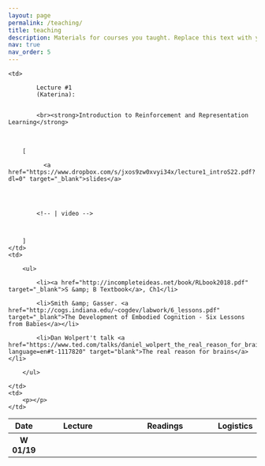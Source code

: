 ```yaml
---
layout: page
permalink: /teaching/
title: teaching
description: Materials for courses you taught. Replace this text with your description.
nav: true
nav_order: 5
---
```


<table class="table table-hover">
      <colgroup>
        <col style="width:5%">
        <col style="width:35%">
        <col style="width:45%">
        <col style="width:15%">
      </colgroup>
      <thead class="thead-light">
        <tr>
          <th scope="col">Date</th>
          <th scope="col">Lecture</th>
          <th scope="col">Readings</th>
          <th scope="col">Logistics</th>
        </tr>
      </thead>
      <tbody>
        
<tr class="past">
    <th scope="row">W 01/19</th>
    
    
    <td>
        
            Lecture #1
            (Katerina):
        
        
            <br><strong>Introduction to Reinforcement and Representation Learning</strong>
<br>
        
        
        
        [
            
              <a href="https://www.dropbox.com/s/jxos9zw0xvyi34x/lecture1_introS22.pdf?dl=0" target="_blank">slides</a>
            
            
            
            
            <!-- | video -->
            
            
            
        ]
    </td>
    <td>
        
        <ul>
        
            <li><a href="http://incompleteideas.net/book/RLbook2018.pdf" target="_blank">S &amp; B Textbook</a>, Ch1</li>
        
            <li>Smith &amp; Gasser. <a href="http://cogs.indiana.edu/~cogdev/labwork/6_lessons.pdf" target="_blank">The Development of Embodied Cognition - Six Lessons from Babies</a></li>
        
            <li>Dan Wolpert't talk <a href="https://www.ted.com/talks/daniel_wolpert_the_real_reason_for_brains/transcript?language=en#t-1117820" target="blank">The real reason for brains</a></li>
        
        </ul>
        
    </td>
    <td>
        <p></p>
    </td>
    
</tr>
      </tbody>
    </table>
